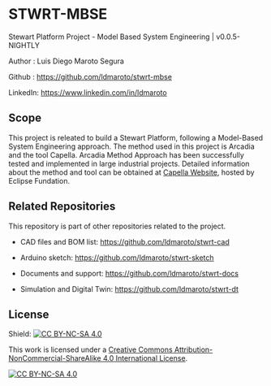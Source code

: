 # STWRT-MBSE

Stewart Platform Project - Model Based System Engineering | v0.0.5-NIGHTLY

Author : Luis Diego Maroto Segura

Github : <https://github.com/ldmaroto/stwrt-mbse>

LinkedIn: <https://www.linkedin.com/in/ldmaroto>

## Scope

This project is releated to build a Stewart Platform, following a Model-Based System Engineering approach. The method used in this project is Arcadia and the tool Capella. Arcadia Method Approach has been successfully tested and implemented in large industrial projects. Detailed information about the method and tool can be obtained at [Capella Website](https://www.eclipse.org/capella/arcadia.html), hosted by Eclipse Fundation.

## Related Repositories

This repository is part of other repositories related to the project.

* CAD files and BOM list: <https://github.com/ldmaroto/stwrt-cad>

* Arduino sketch: <https://github.com/ldmaroto/stwrt-sketch>

* Documents and support: <https://github.com/ldmaroto/stwrt-docs>

* Simulation and Digital Twin: <https://github.com/ldmaroto/stwrt-dt>

## License

Shield: [![CC BY-NC-SA 4.0][cc-by-nc-sa-shield]][cc-by-nc-sa]

This work is licensed under a
[Creative Commons Attribution-NonCommercial-ShareAlike 4.0 International License][cc-by-nc-sa].

[![CC BY-NC-SA 4.0][cc-by-nc-sa-image]][cc-by-nc-sa]

[cc-by-nc-sa]: http://creativecommons.org/licenses/by-nc-sa/4.0/
[cc-by-nc-sa-image]: https://licensebuttons.net/l/by-nc-sa/4.0/88x31.png
[cc-by-nc-sa-shield]: https://img.shields.io/badge/License-CC%20BY--NC--SA%204.0-lightgrey.svg
